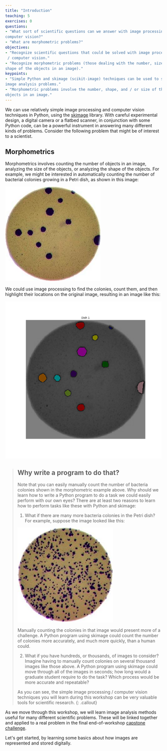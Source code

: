 ```yaml
---
title: "Introduction"
teaching: 5
exercises: 0
questions:
- "What sort of scientific questions can we answer with image processing /
computer vision?"
- "What are morphometric problems?"
objectives:
- "Recognize scientific questions that could be solved with image processing
 / computer vision."
- "Recognize morphometric problems (those dealing with the number, size, or
shape of the objects in an image)."
keypoints:
- "Simple Python and skimage (scikit-image) techniques can be used to solve genuine 
image analysis problems."
- "Morphometric problems involve the number, shape, and / or size of the
objects in an image."
---
```


We can use relatively simple image processing and computer vision techniques in
Python, using the [skimage](https://scikit-image.org/) library. With careful
experimental design, a digital camera or a flatbed scanner, in conjunction with
some Python code, can be a powerful instrument in answering many different
kinds of problems. Consider the following problem that might be
of interest to a scientist.

## Morphometrics

Morphometrics involves counting the number of objects in an
image, analyzing the size of the objects, or analyzing the shape of the
objects. For example, we might be interested in automatically counting the
number of bacterial colonies growing in a Petri dish, as shown in this
image:

![Bacteria colony](../fig/colonies-01.jpg)

We could use image processing to find the colonies, count them, and
then highlight their locations on the original image, resulting in an
image like this:

![Colonies counted](../fig/colony-mask.png)

> ## Why write a program to do that?
>
> Note that you can easily manually count the number of bacteria colonies shown
> in the morphometric example above. Why should we learn how to write a Python
> program to do a task we could easily perform with our own eyes? There are at
> least two reasons to learn how to perform tasks like these with Python and
> skimage:
>
> 1. What if there are many more bacteria colonies in the Petri dish? For
> 	example, suppose the image looked like this:
>
> 	![Bacteria colony](../fig/colonies-03.jpg)
>
> 	Manually counting the colonies in that image would present more of a
> 	challenge. A Python program using skimage could count the number of
> 	colonies more accurately, and much more quickly, than a human could.
>
> 2. What if you have hundreds, or thousands, of images to consider? Imagine
> 	having to manually count colonies on several thousand images like
> 	those above. A Python program using skimage could move through all of
> 	the images in seconds; how long would a graduate student require to do
> 	the task? Which process would be more accurate and repeatable?
>
> As you can see, the simple image processing / computer vision techniques you
> will learn during this workshop can be very valuable tools for scientific
> research.
{: .callout}

As we move through this workshop, we will learn image analysis methods
useful for many different scientific problems. These will be linked together
and applied to a real problem in the final end-of-workshop 
[capstone challenge]({{page.root}}/09-challenges/).

Let's get started, by learning some basics about how images are represented and
stored digitally.
